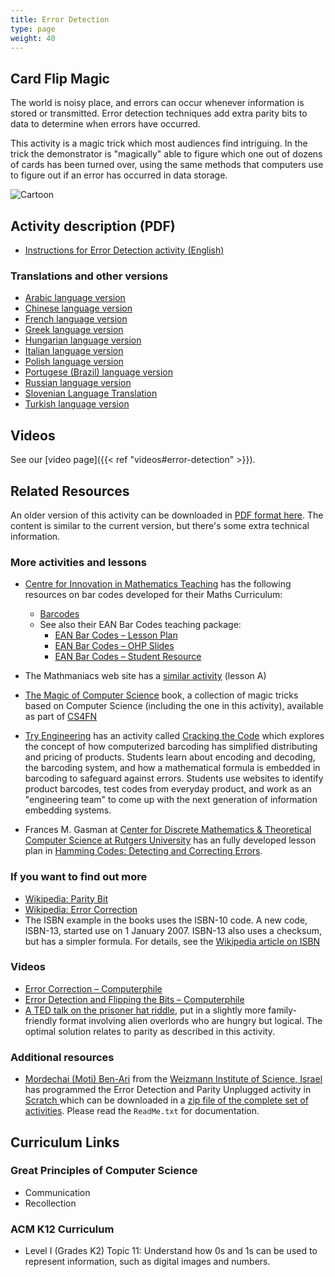 ```yaml
---
title: Error Detection
type: page
weight: 40
---
```

## Card Flip Magic

The world is noisy place, and errors can occur whenever information is stored or transmitted. Error detection techniques add extra parity bits to data to determine when errors have occurred.

This activity is a magic trick which most audiences find intriguing. In the trick the demonstrator is "magically" able to figure which one out of dozens of cards has been turned over, using the same methods that computers use to figure out if an error has occurred in data storage.

![Cartoon](/images/activities/error-detection/parity_trick.jpg)

## Activity description (PDF)

- [Instructions for Error Detection activity (English)](/documents/activities/error-detection/unplugged-04-error_detection.pdf)

### Translations and other versions

- [Arabic language version](/documents/activities/error-detection/arabic_translation_error_correction.pdf)
- [Chinese language version](/documents/activities/error-detection/Error-Detection-Chinese-Version.pdf)
- [French language version](/documents/activities/error-detection/04_fr_D%C3%A9tection_des_erreurs.pdf)
- [Greek language version](/documents/activities/error-detection/unplugged-04-error_detection_greek.pdf)
- [Hungarian language version](/documents/activities/error-detection/4-error-detection-HU.pdf)
- [Italian language version](/documents/activities/error-detection/error-detection-italian.pdf)
- [Polish language version](/documents/activities/error-detection/A4.pdf)
- [Portugese (Brazil) language version](/documents/activities/error-detection/portugese-brazil-04.pdf)
- [Russian language version](/documents/activities/error-detection/Document4.pdf)
- [Slovenian Language Translation](/documents/activities/error-detection/04-Popravljanje-napak.pdf)
- [Turkish language version](/documents/activities/error-detection/unplugged-04-error_detection_turkish.pdf)

## Videos

See our [video page]({{< ref "videos#error-detection" >}}).

<!--
## Photos

wp-content/uploads/2014/12/error-detection-photo2-750x500.jpg
The parity tiles on a magnetic blackboard, from a demonstration in Japan.

wp-content/uploads/2014/12/P1010353-750x500.jpg
Students trying out CS Unplugged in a High School Classroom, Japan

wp-content/uploads/2014/12/P1010048-750x500.jpg
CS Unplugged in a High School Classroom, Japan

wp-content/uploads/2014/12/DSC24790-750x500.jpg
Tim explains Parity Magic Trick at the University of Canterbury, Christchurch in 2008

wp-content/uploads/2014/12/DSC24702-750x500.jpg
Tim guides students in Parity Magic Trick at University of Canterbury, Christchurch in 2008

wp-content/uploads/2015/01/IMG_6417-750x500.jpg
Caitlin helps placing the parity bits

wp-content/uploads/2015/01/IMG_6420-750x500.jpg
Sam guesses which card was flipped

wp-content/uploads/2015/01/IMG_6423-750x500.jpg
Sam and Caitlin reveal how he knew

wp-content/uploads/2015/01/IMG_3952-750x500.jpg
Students play with parity cards

wp-content/uploads/2015/01/IMG_3971-750x500.jpg
A student guess which card was flipped
-->

## Related Resources

An older version of this activity can be downloaded in [PDF format here](/documents/activities/error-detection/unplugged-04-error_detection-original.pdf).
The content is similar to the current version, but there's some extra technical information.

### More activities and lessons

- [Centre for Innovation in Mathematics Teaching](https://www.cimt.org.uk/) has the following resources on bar codes developed for their Maths Curriculum:
    - [Barcodes](https://www.cimt.org.uk/resources/res1/barcode.htm)
    - See also their EAN Bar Codes teaching package:
        - [EAN Bar Codes – Lesson Plan](https://www.cimt.org.uk/resources/topical/bar/codes_u3_lp.pdf)
        - [EAN Bar Codes – OHP Slides](https://www.cimt.org.uk/resources/topical/bar/codes_u3_os.pdf)
        - [EAN Bar Codes – Student Resource](https://www.cimt.org.uk/resources/topical/bar/codes_u3_text.pdf)

- The Mathmaniacs web site has a [similar activity](http://www.mathmaniacs.org/lessons/A-errordet/index.html) (lesson A)
- [The Magic of Computer Science](http://www.cs4fn.org/mathemagic/) book, a collection of magic tricks based on Computer Science (including the one in this activity), available as part of [CS4FN](http://www.cs4fn.org/)
- [Try Engineering](https://tryengineering.org/) has an activity called  [Cracking the Code](https://tryengineering.org/teacher/cracking-code/) which explores the concept of how computerized barcoding has simplified distributing and pricing of products. Students learn about encoding and decoding, the barcoding system, and how a mathematical formula is embedded in barcoding to safeguard against errors. Students use websites to identify product barcodes, test codes from everyday product, and work as an "engineering team" to come up with the next generation of information embedding systems.
- Frances M. Gasman at [Center for Discrete Mathematics & Theoretical Computer Science at Rutgers University](http://dimacs.rutgers.edu/) has an fully developed lesson plan in [Hamming Codes: Detecting and Correcting Errors](http://archive.dimacs.rutgers.edu/drei/1997/classroom/lessons/hamming.html).

### If you want to find out more

- [Wikipedia: Parity Bit](https://en.wikipedia.org/wiki/Parity_bit)
- [Wikipedia: Error Correction](https://en.wikipedia.org/wiki/Error_correction)
- The ISBN example in the books uses the ISBN-10 code. A new code, ISBN-13, started use on 1 January 2007. ISBN-13 also uses a checksum, but has a simpler formula. For details, see the [Wikipedia article on ISBN](https://en.wikipedia.org/wiki/Isbn)

### Videos

- [Error Correction – Computerphile](https://www.youtube.com/watch?v=5sskbSvha9M)
- [Error Detection and Flipping the Bits – Computerphile](https://www.youtube.com/watch?v=-15nx57tbfc)
- [A TED talk on the prisoner hat riddle](https://ed.ted.com/lessons/can-you-solve-the-prisoner-hat-riddle-alex-gendler), put in a slightly more family-friendly format involving alien overlords who are hungry but logical. The optimal solution relates to parity as described in this activity.

### Additional resources

- [Mordechai (Moti) Ben-Ari](http://www.weizmann.ac.il/sci-tea/benari/home) from the [Weizmann Institute of Science, Israel](https://www.weizmann.ac.il/pages/) has programmed the Error Detection and Parity Unplugged activity in [Scratch ](https://scratch.mit.edu/) which can be downloaded in a [zip file of the complete set of activities](https://code.google.com/archive/p/scratch-unplugged/downloads). Please read the `ReadMe.txt` for documentation.

## Curriculum Links

### Great Principles of Computer Science

- Communication
- Recollection

### ACM K12 Curriculum

- Level I (Grades K2) Topic 11: Understand how 0s and 1s can be used to represent information, such as digital images and numbers.

